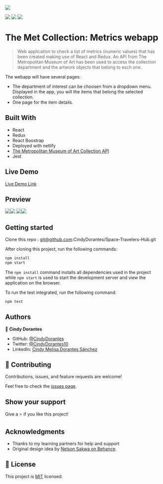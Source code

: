 ![](https://img.shields.io/badge/Microverse-blueviolet) 

![](https://img.shields.io/badge/React-20232A?style=for-the-badge&logo=react&logoColor=61DAFB) ![](https://img.shields.io/badge/Redux-593D88?style=for-the-badge&logo=redux&logoColor=white) ![](https://img.shields.io/badge/Jest-C21325?style=for-the-badge&logo=jest&logoColor=white)

# The Met Collection: Metrics webapp

>  Web application to check a list of metrics (numeric values) that has been created making use of React and Redux. An API from The Metropolitan Museum of Art has been used to access the collection department and the artwork objects that belong to esch one.

The webapp will have several pages:

- The department of interest can be choosen from a dropdown menu. Displayed in the app, you will the items that belong the selected collection.
- One page for the item details.


## Built With

- React
- Redux
- React Boostrap
- Deployed with netlify
- [The Metropolitan Museum of Art Collection API](https://metmuseum.github.io/)
- Jest


## Live Demo

[Live Demo Link](https://the-met-collection.netlify.app/)


## Preview
![](./images/main-mobile-ss.png)![](./images/menu-mobile-ss.png)
![](./images/department-mobile-ss.png)![](./images/artwork-mobile-ss.png)


## Getting started

Clone this repo : git@github.com:CindyDorantes/Space-Travelers-Hub.git

After cloning this project, run the following commands:

```markdown
npm install
npm start
```

The `npm install` command installs all dependencies used in the project while `npm start` is used to start the development server and view the application on the browser.

To run the test integrated, run the following command:

```markdown
npm test
```


## Authors

 👤 **Cindy Dorantes**

- GitHub: [@CindyDorantes](https://github.com/CindyDorantes)
- Twitter: [@CindyDorantes10](https://twitter.com/CindyDorantes10)
- LinkedIn: [Cindy Melisa Dorantes Sánchez](https://www.linkedin.com/in/cindydorantessanchez/)


## 🤝 Contributing

Contributions, issues, and feature requests are welcome!

Feel free to check the [issues page](../../issues/).

## Show your support

Give a ⭐️ if you like this project!

## Acknowledgments

- Thanks to my learning partners for help and support
- Original design idea by [Nelson Sakwa on Behance](https://www.behance.net/sakwadesignstudio).

## 📝 License

This project is [MIT](./MIT.md) licensed.
